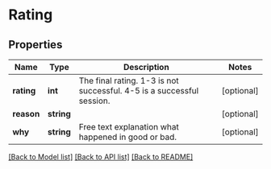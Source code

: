 # Rating

## Properties
Name | Type | Description | Notes
------------ | ------------- | ------------- | -------------
**rating** | **int** | The final rating. 1-3 is not successful. 4-5 is a successful session. | [optional] 
**reason** | **string** |  | [optional] 
**why** | **string** | Free text explanation what happened in good or bad. | [optional] 

[[Back to Model list]](../../README.md#documentation-for-models) [[Back to API list]](../../README.md#documentation-for-api-endpoints) [[Back to README]](../../README.md)


